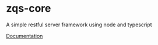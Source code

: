 # zqs-core
A simple restful server framework using node and typescript



[Documentation](./docs/index.html)
